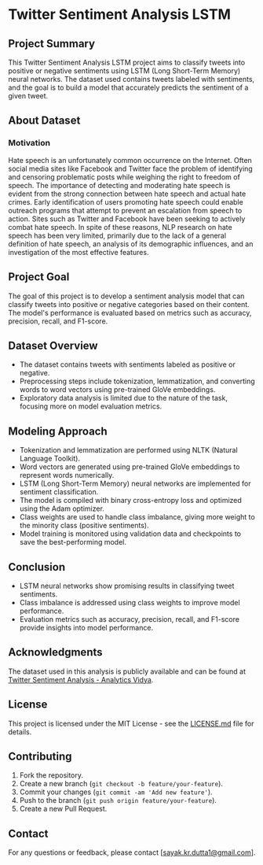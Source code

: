 # Twitter Sentiment Analysis LSTM

## Project Summary
This Twitter Sentiment Analysis LSTM project aims to classify tweets into positive or negative sentiments using LSTM (Long Short-Term Memory) neural networks. 
The dataset used contains tweets labeled with sentiments, and the goal is to build a model that accurately predicts the sentiment of a given tweet.

## About Dataset
### Motivation
Hate speech is an unfortunately common occurrence on the Internet. Often social media sites like Facebook and Twitter face the problem of identifying and censoring problematic posts while weighing the right to freedom of speech. 
The importance of detecting and moderating hate speech is evident from the strong connection between hate speech and actual hate crimes. Early identification of users promoting hate speech could enable outreach programs that attempt
to prevent an escalation from speech to action. Sites such as Twitter and Facebook have been seeking to actively combat hate speech. 
In spite of these reasons, NLP research on hate speech has been very limited, primarily due to the lack of a general definition of hate speech, an analysis of its demographic influences, and an investigation of the most effective features.

## Project Goal 
The goal of this project is to develop a sentiment analysis model that can classify tweets into positive or negative categories based on their content. The model's performance is evaluated based on metrics such as accuracy, precision, recall, and F1-score.

## Dataset Overview
- The dataset contains tweets with sentiments labeled as positive or negative.
- Preprocessing steps include tokenization, lemmatization, and converting words to word vectors using pre-trained GloVe embeddings.
- Exploratory data analysis is limited due to the nature of the task, focusing more on model evaluation metrics.

## Modeling Approach
- Tokenization and lemmatization are performed using NLTK (Natural Language Toolkit).
- Word vectors are generated using pre-trained GloVe embeddings to represent words numerically.
- LSTM (Long Short-Term Memory) neural networks are implemented for sentiment classification.
- The model is compiled with binary cross-entropy loss and optimized using the Adam optimizer.
- Class weights are used to handle class imbalance, giving more weight to the minority class (positive sentiments).
- Model training is monitored using validation data and checkpoints to save the best-performing model.

## Conclusion
- LSTM neural networks show promising results in classifying tweet sentiments.
- Class imbalance is addressed using class weights to improve model performance.
- Evaluation metrics such as accuracy, precision, recall, and F1-score provide insights into model performance.

## Acknowledgments
The dataset used in this analysis is publicly available and can be found at [Twitter Sentiment Analysis - Analytics Vidya](https://www.kaggle.com/datasets/dv1453/twitter-sentiment-analysis-analytics-vidya?select=train_E6oV3lV.csv).

## License
This project is licensed under the MIT License - see the [LICENSE.md](LICENSE) file for details.

## Contributing
1. Fork the repository.
2. Create a new branch (`git checkout -b feature/your-feature`).
3. Commit your changes (`git commit -am 'Add new feature'`).
4. Push to the branch (`git push origin feature/your-feature`).
5. Create a new Pull Request.

## Contact
For any questions or feedback, please contact [sayak.kr.dutta1@gmail.com].

